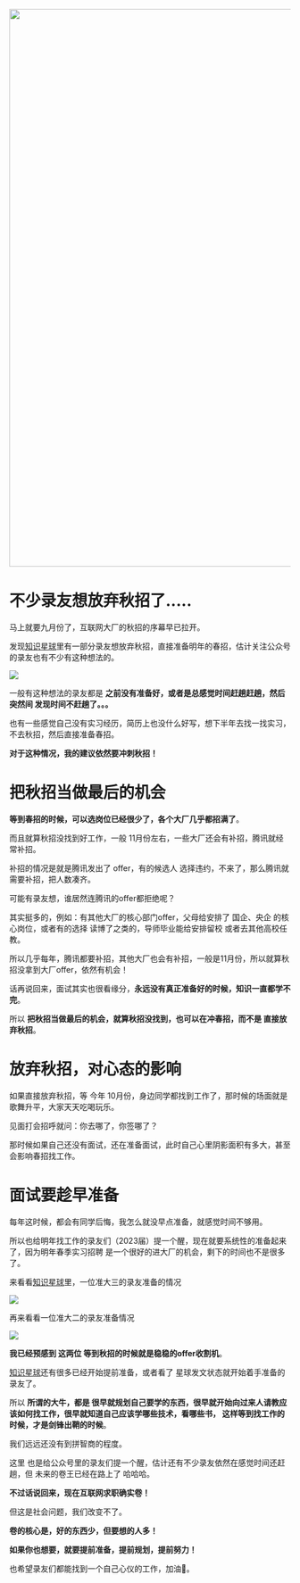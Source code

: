 <p align="center">
<a href="https://mp.weixin.qq.com/s/QVF6upVMSbgvZy8lHZS3CQ" target="_blank">
  <img src="https://code-thinking-1253855093.file.myqcloud.com/pics/20210924105952.png" width="1000"/>
</a>

# 不少录友想放弃秋招了.....

马上就要九月份了，互联网大厂的秋招的序幕早已拉开。

发现[知识星球](https://mp.weixin.qq.com/s/QVF6upVMSbgvZy8lHZS3CQ)里有一部分录友想放弃秋招，直接准备明年的春招，估计关注公众号的录友也有不少有这种想法的。

![](https://code-thinking-1253855093.file.myqcloud.com/pics/20210813103515.png)

一般有这种想法的录友都是 **之前没有准备好，或者是总感觉时间赶趟赶趟，然后突然间 发现时间不赶趟了。。。**

也有一些感觉自己没有实习经历，简历上也没什么好写，想下半年去找一找实习，不去秋招，然后直接准备春招。

**对于这种情况，我的建议依然要冲刺秋招！**

# 把秋招当做最后的机会

**等到春招的时候，可以选岗位已经很少了，各个大厂几乎都招满了**。

而且就算秋招没找到好工作，一般 11月份左右，一些大厂还会有补招，腾讯就经常补招。

补招的情况是就是腾讯发出了 offer，有的候选人 选择违约，不来了，那么腾讯就需要补招，把人数凑齐。

可能有录友想，谁居然连腾讯的offer都拒绝呢？

其实挺多的，例如：有其他大厂的核心部门offer，父母给安排了 国企、央企 的核心岗位，或者有的选择 读博了之类的，导师毕业能给安排留校 或者去其他高校任教。

所以几乎每年，腾讯都要补招，其他大厂也会有补招，一般是11月份，所以就算秋招没拿到大厂offer，依然有机会！

话再说回来，面试其实也很看缘分，**永远没有真正准备好的时候，知识一直都学不完**。

所以 **把秋招当做最后的机会，就算秋招没找到，也可以在冲春招，而不是 直接放弃秋招**。


# 放弃秋招，对心态的影响

如果直接放弃秋招，等 今年 10月份，身边同学都找到工作了，那时候的场面就是歌舞升平，大家天天吃喝玩乐。

见面打会招呼就问：你去哪了，你签哪了？

那时候如果自己还没有面试，还在准备面试，此时自己心里阴影面积有多大，甚至会影响春招找工作。

# 面试要趁早准备

每年这时候，都会有同学后悔，我怎么就没早点准备，就感觉时间不够用。

所以也给明年找工作的录友们（2023届）提一个醒，现在就要系统性的准备起来了，因为明年春季实习招聘 是一个很好的进大厂的机会，剩下的时间也不是很多了。

来看看[知识星球](https://mp.weixin.qq.com/s/QVF6upVMSbgvZy8lHZS3CQ)里，一位准大三的录友准备的情况

![](https://code-thinking-1253855093.file.myqcloud.com/pics/星球大三.jpg)

再来看看一位准大二的录友准备情况

![](https://code-thinking-1253855093.file.myqcloud.com/pics/星球大二.jpg)

**我已经预感到 这两位 等到秋招的时候就是稳稳的offer收割机**。

[知识星球](https://mp.weixin.qq.com/s/QVF6upVMSbgvZy8lHZS3CQ)还有很多已经开始提前准备，或者看了 星球发文状态就开始着手准备的录友了。


所以 **所谓的大牛，都是 很早就规划自己要学的东西，很早就开始向过来人请教应该如何找工作，很早就知道自己应该学哪些技术，看哪些书， 这样等到找工作的时候，才是剑锋出鞘的时候**。

我们远远还没有到拼智商的程度。

这里 也是给公众号里的录友们提一个醒，估计还有不少录友依然在感觉时间还赶趟，但 未来的卷王已经在路上了 哈哈哈。

**不过话说回来，现在互联网求职确实卷！**

但这是社会问题，我们改变不了。

**卷的核心是，好的东西少，但要想的人多！**

**如果你也想要，就要提前准备，提前规划，提前努力！**

也希望录友们都能找到一个自己心仪的工作，加油💪。

